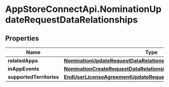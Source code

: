 # AppStoreConnectApi.NominationUpdateRequestDataRelationships

## Properties

Name | Type | Description | Notes
------------ | ------------- | ------------- | -------------
**relatedApps** | [**NominationUpdateRequestDataRelationshipsRelatedApps**](NominationUpdateRequestDataRelationshipsRelatedApps.md) |  | [optional] 
**inAppEvents** | [**NominationCreateRequestDataRelationshipsInAppEvents**](NominationCreateRequestDataRelationshipsInAppEvents.md) |  | [optional] 
**supportedTerritories** | [**EndUserLicenseAgreementUpdateRequestDataRelationshipsTerritories**](EndUserLicenseAgreementUpdateRequestDataRelationshipsTerritories.md) |  | [optional] 


